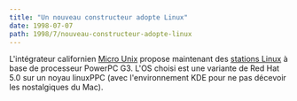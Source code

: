 ```yaml
---
title: "Un nouveau constructeur adopte Linux"
date: 1998-07-07
path: 1998/7/nouveau-constructeur-adopte-linux
---
```


<P>
L'intégrateur californien <A HREF="http://www.microux.com/">Micro
Unix</A> propose maintenant des <A HREF="http://www.microux.com/linux.html">stations Linux</A> à base de
processeur PowerPC G3.  L'OS choisi est une variante de Red Hat 5.0 sur
un noyau linuxPPC (avec l'environnement KDE pour ne pas décevoir les
nostalgiques du Mac).
</P>


